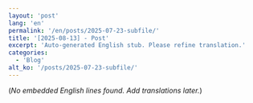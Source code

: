 ```yaml
---
layout: 'post'
lang: 'en'
permalink: '/en/posts/2025-07-23-subfile/'
title: '[2025-08-13] - Post'
excerpt: 'Auto-generated English stub. Please refine translation.'
categories:
  - 'Blog'
alt_ko: '/posts/2025-07-23-subfile/'
---
```


(*No embedded English lines found. Add translations later.*)
